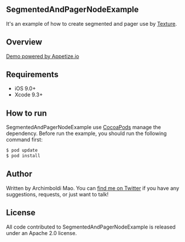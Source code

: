 ## SegmentedAndPagerNodeExample
It's an example of how to create segmented and pager use by [Texture](https://texturegroup.org/).

## Overview
[Demo powered by Appetize.io](https://appetize.io/app/3cqr8bd50nvurq350rnnprk4p0?device=iphone8&scale=100&orientation=portrait&osVersion=11.3)

## Requirements
* iOS 9.0+
* Xcode 9.3+

## How to run
SegmentedAndPagerNodeExample use [CocoaPods](https://cocoapods.org/) manage the dependency. Before run the example, you should run the following command first:

```bash
$ pod update
$ pod install
```

## Author

Written by Archimboldi Mao. You can [find me on Twitter](https://twitter.com/ArchimboldiMao) if you have any suggestions, requests, or just want to talk!

## License
All code contributed to SegmentedAndPagerNodeExample is released under an Apache 2.0 license.
